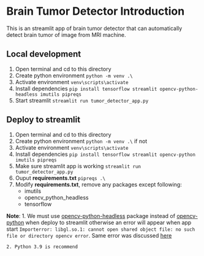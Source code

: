 # Brain Tumor Detector Introduction

This is an streamlit app of brain tumor detector that
can automatically detect brain tumor of image from MRI
machine.

## Local development

1. Open terminal and cd to this directory
2. Create python environment `python -m venv .\`
3. Activate environment `venv\scripts\activate`
4. Install dependencies `pip install tensorflow streamlit opencv-python-headless imutils pipreqs`
5. Start streamlit `streamlit run tumor_detector_app.py`

## Deploy to streamlit

1. Open terminal and cd to this directory
2. Create python environment `python -m venv .\` if not
3. Activate environment `venv\scripts\activate`
4. Install dependencies `pip install tensorflow streamlit opencv-python imutils pipreqs`
5. Make sure streamlit app is working `streamlit run tumor_detector_app.py`
6. Ouput **requirements.txt** `pipreqs .\`
7. Modify **requirements.txt**, remove any packages except following:
   - imutils
   - opencv_python_headless
   - tensorflow

**Note**: 1. We must use [opencv-python-headless](https://pypi.org/project/opencv-python-headless/) package instead of [opencv-python](https://pypi.org/project/opencv-python/) when deploy to streamlit otherwise an error will appear when app start `Importerror: libgl.so.1: cannot open shared object file: no such file or directory opencv error`. Same error was discussed [here](https://discuss.streamlit.io/t/streamlit-sharing-importerror-libgl-so-1-cannot-open-shared-object-file-no-such-file-or-directory-opencv-error/12367)

    2. Python 3.9 is recommend
